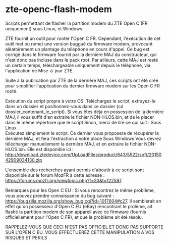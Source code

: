 # zte-openc-flash-modem
Scripts permettant de flasher la partition modem du ZTE Open C (FR uniquement) sous Linux, et Windows.

ZTE fournit un outil pour rooter l'Open C FR. Cependant, l'exécution de cet outil met ou remet une version buggué du firmware modem, provocant aléatoirement un plantage du téléphone en cours d'appel.
Ce bug est corrigé dans le firmware fournit par la dernière MAJ du constructeur, qui n'est donc pas incluse dans le pack root. Par ailleurs, cette MAJ est resté un certain temps, téléchargeable uniquement depuis le téléphone, via l'application de Mise-à-jour ZTE.

Suite à la publication par ZTE de la dernière MAJ, ces scripts ont été créé pour simplifier l'application du dernier firmware modem sur les Open C FR rooté.

Exécution du script propre à votre OS:
	Téléchargez le script, extrayez-le dans un dossier et positionnez-vous dans ce dossier (cd dossier_contenant_le_script).
	Si vous êtes déjà en possession de la dernière MAJ, il vous suffit d'en extraire le fichier NON-HLOS.bin, et de le placer dans le même répertoire que le script
	Sinon, merci de lire ce qui suit :
	Sous Linux	
		Exécutez simplement le script. Ce dernier vous proposera de récupérer la dernière MAJ, et fera l'extraction à votre place
	Sous Windows
		Vous devrez télécharger manuellement la dernière MAJ, et en extraire le fichier NON-HLOS.bin. Elle est disponible ici : http://download.ztedevice.com/UpLoadFiles/product/643/5522/soft/2015042909034130.zip

L'ensemble des recherches ayant permis d'aboutir à ce script sont disponible sur le forum MozFR à cette adresse : https://forums.mozfr.org/viewtopic.php?f=33&t=122597.


Remarques pour les Open C EU :
Si vous rencontrez le même problème, vous pouvez prendre connaissance du bug suivant : https://bugzilla.mozilla.org/show_bug.cgi?id=1017604#c27.
Il semblerait en effet qu'un possesseur d'Open C EU (eBay) rencontrant le prolème, ait flashé la partition modem de son appareil avec ce firmware (fournis officiellement pour l'Open C FR), et que le problème ait été résolu.

RAPPELEZ-VOUS QUE CECI N'EST PAS OFFICIEL ET DONC PAS SUPPORTE SUR L'OPEN C EU. VOUS EFFECTUEREZ CETTE MANIPULATION A VOS RISQUES ET PERILS
